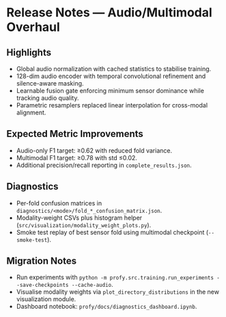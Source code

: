 # Release Notes — Audio/Multimodal Overhaul

## Highlights
- Global audio normalization with cached statistics to stabilise training.
- 128-dim audio encoder with temporal convolutional refinement and silence-aware masking.
- Learnable fusion gate enforcing minimum sensor dominance while tracking audio quality.
- Parametric resamplers replaced linear interpolation for cross-modal alignment.

## Expected Metric Improvements
- Audio-only F1 target: ≥0.62 with reduced fold variance.
- Multimodal F1 target: ≥0.78 with std ≤0.02.
- Additional precision/recall reporting in `complete_results.json`.

## Diagnostics
- Per-fold confusion matrices in `diagnostics/<mode>/fold_*_confusion_matrix.json`.
- Modality-weight CSVs plus histogram helper (`src/visualization/modality_weight_plots.py`).
- Smoke test replay of best sensor fold using multimodal checkpoint (`--smoke-test`).

## Migration Notes
- Run experiments with `python -m profy.src.training.run_experiments --save-checkpoints --cache-audio`.
- Visualise modality weights via `plot_directory_distributions` in the new visualization module.
- Dashboard notebook: `profy/docs/diagnostics_dashboard.ipynb`.
